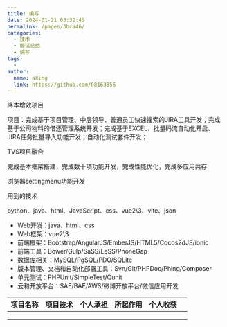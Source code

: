 ```yaml
---
title: 编写
date: 2024-01-21 03:32:45
permalink: /pages/3bca46/
categories:
  - 技术
  - 面试总结
  - 编写
tags:
  - 
author: 
  name: aXing
  link: https://github.com/08163356
---
```

降本增效项目

项目：完成基于项目管理、中层领导、普通员工快速搜索的JIRA工具开发；完成基于公司物料的借还管理系统开发；完成基于EXCEL、批量码流自动化开启、JIRA任务批量导入功能开发；自动化测试套件开发；

TVS项目融合

完成基本框架搭建，完成数十项功能开发，完成性能优化，完成多应用共存

浏览器settingmenu功能开发



用到的技术

python、java、html、JavaScript、css、vue2\3、vite、json



- Web开发：java、html、css
- Web框架：vue2\3
- 前端框架：Bootstrap/AngularJS/EmberJS/HTML5/Cocos2dJS/ionic
- 前端工具：Bower/Gulp/SaSS/LeSS/PhoneGap
- 数据库相关：MySQL/PgSQL/PDO/SQLite
- 版本管理、文档和自动化部署工具：Svn/Git/PHPDoc/Phing/Composer
- 单元测试：PHPUnit/SimpleTest/Qunit
- 云和开放平台：SAE/BAE/AWS/微博开放平台/微信应用开发

| 项目名称 | 项目技术 | 个人承担 | 所起作用 | 个人收获 |      |
| -------- | -------- | -------- | -------- | -------- | ---- |
|          |          |          |          |          |      |
|          |          |          |          |          |      |
|          |          |          |          |          |      |

